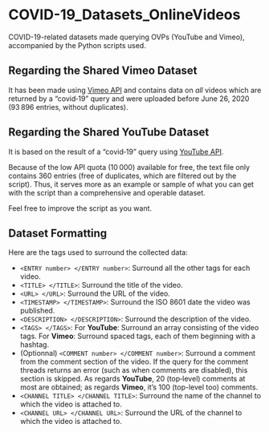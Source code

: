 # COVID-19_Datasets_OnlineVideos
COVID-19-related datasets made querying OVPs (YouTube and Vimeo), accompanied by the Python scripts used.

## Regarding the Shared Vimeo Dataset
It has been made using [Vimeo API](https://developer.vimeo.com/api/reference) and contains data on *all* videos which are returned by a “covid‐19” query and were uploaded before June 26, 2020 (93 896 entries, without duplicates).

## Regarding the Shared YouTube Dataset
It is based on the result of a “covid‐19” query using [YouTube API](https://developers.google.com/youtube/v3/getting-started).

Because of the low API quota (10 000) available for free, the text file only contains 360 entries (free of duplicates, which are filtered out by the script). Thus, it serves more as an example or sample of what you can get with the script than a comprehensive and operable dataset.

Feel free to improve the script as you want.

## Dataset Formatting
Here are the tags used to surround the collected data:
* `<ENTRY number> </ENTRY number>`: Surround all the other tags for each video.
* `<TITLE> </TITLE>`: Surround the title of the video.
* `<URL> </URL>`: Surround the URL of the video.
* `<TIMESTAMP> </TIMESTAMP>`: Surround the ISO 8601 date the video was published.
* `<DESCRIPTION> </DESCRIPTION>`: Surround the description of the video.
* `<TAGS> </TAGS>`: For **YouTube**: Surround an array consisting of the video tags. For **Vimeo**: Surround spaced tags, each of them beginning with a hashtag.
* (Optionnal) `<COMMENT number> </COMMENT number>`: Surround a comment from the comment section of the video. If the query for the comment threads returns an error (such as when comments are disabled), this section is skipped. As regards **YouTube**, 20 (top‐level) comments at most are obtained; as regards **Vimeo**, it’s 100 (top-level too) comments.
* `<CHANNEL TITLE> </CHANNEL TITLE>`: Surround the name of the channel to which the video is attached to.
* `<CHANNEL URL> </CHANNEL URL>`: Surround the URL of the channel to which the video is attached to.

